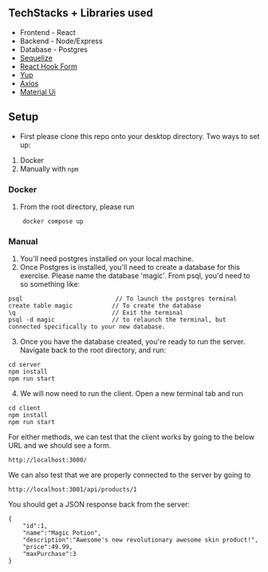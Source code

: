 ## TechStacks + Libraries used

- Frontend - React
- Backend - Node/Express
- Database - Postgres
- [Sequelize](https://sequelize.org/)
- [React Hook Form](https://react-hook-form.com/)
- [Yup](https://github.com/jquense/yup)
- [Axios](https://github.com/axios/axios)
- [Material Ui](https://material-ui.com/)
## Setup

- First please clone this repo onto your desktop directory.
Two ways to set up:
1. Docker
2. Manually with `npm`

### Docker
1. From the root directory, please run
```
    docker compose up
```
### Manual
1. You'll need postgres installed on your local machine.
2. Once Postgres is installed, you'll need to create a database for this exercise. Please name the database 'magic'. From psql, you'd need to so something like:

```
psql                          // To launch the postgres terminal
create table magic           // To create the database
\q                           // Exit the terminal
psql -d magic                // to relaunch the terminal, but connected specifically to your new database.
```

3. Once you have the database created, you're ready to run the server. Navigate back to the root directory, and run:
```
cd server
npm install
npm run start
```
4. We will now need to run the client. Open a new terminal tab and run
```
cd client
npm install
npm run start
```

For either methods, we can test that the client works by going to the below URL and we should see a form.
```
http://localhost:3000/
```

We can also test that we are properly connected to the server by going to
```
http://localhost:3001/api/products/1
```

You should get a JSON response back from the server:
```
{
    "id":1,
    "name":"Magic Potion",
    "description":"Awesome's new revolutionary awesome skin product!",
    "price":49.99,
    "maxPurchase":3
}
```
